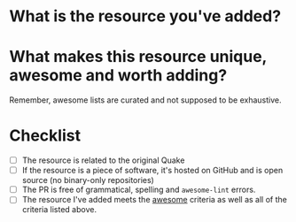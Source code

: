 # What is the resource you've added?

# What makes this resource unique, awesome and worth adding?
Remember, awesome lists are curated and not supposed to be exhaustive.

# Checklist

- [ ] The resource is related to the original Quake
- [ ] If the resource is a piece of software, it's hosted on GitHub and is open source (no binary-only repositories)
- [ ] The PR is free of grammatical, spelling and `awesome-lint` errors.
- [ ] The resource I've added meets the [awesome](https://github.com/sindresorhus/awesome/blob/master/awesome.md#only-awesome-is-awesome) criteria as well as all of the criteria listed above.
